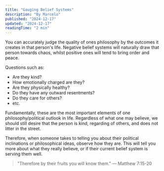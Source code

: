 ```yaml
---
title: "Gauging Belief Systems"
description: "By Marcelo"
published: "2024-12-17"
updated: "2024-12-17"
readingTime: "2 min"
---
```


You can accurately judge the quality of ones philosophy by the outcomes it creates in that person's life. Negative belief systems will naturally draw that person towards chaos, whilst positive ones will tend to bring order and peace.

Questions such as:<br/>
- Are they kind?  
- How emotionally charged are they?  
- Are they physically healthy?  
- Do they have any outward resentments?  
- Do they care for others?  
- etc.

Fundamentally, these are the most important elements of one philosophy/political outlook in life. Regardless of what one may believe, we should still desire that the person is kind, regarding of others, and does not litter in the street.

Therefore, when someone takes to telling you about their political inclinations or philosophical ideas, observe how they are. This will tell you more about what they really believe, or if their current belief system is serving them well.

> "Therefore by their fruits you will know them." — Matthew 7:15-20